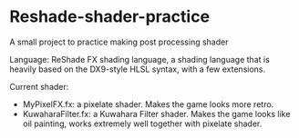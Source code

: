 # Reshade-shader-practice
A small project to practice making post processing shader

Language: ReShade FX shading language, a shading language that is heavily based on the DX9-style HLSL syntax, with a few extensions. 

Current shader:
 - MyPixelFX.fx: a pixelate shader. Makes the game looks more retro.
 - KuwaharaFilter.fx: a Kuwahara Filter shader. Makes the game looks like oil painting, works extremely well together with pixelate shader.
